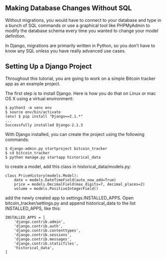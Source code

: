 ## Making Database Changes Without SQL

Without migrations, you would have to connect to your database and type in a bunch of SQL commands or use a graphical
tool like PHPMyAdmin to modify the database schema every time you wanted to change your model definition.

In Django, migrations are primarily written in Python, so you don’t have to know any SQL unless you have really advanced
use cases.

## Setting Up a Django Project

Throughout this tutorial, you are going to work on a simple Bitcoin tracker app as an example project.

The first step is to install Django. Here is how you do that on Linux or mac OS X using a virtual environment:

    $ python3 -m venv env
    $ source env/bin/activate
    (env) $ pip install "Django==2.1.*"
    ...
    Successfully installed Django-2.1.3

With Django installed, you can create the project using the following commands:

    $ django-admin.py startproject bitcoin_tracker
    $ cd bitcoin_tracker
    $ python manage.py startapp historical_data

to create a model, add this class in historical_data/models.py:

    class PriceHistory(models.Model):
        date = models.DateTimeField(auto_now_add=True)
        price = models.DecimalField(max_digits=7, decimal_places=2)
        volume = models.PositiveIntegerField()

add the newly created app to settings.INSTALLED_APPS. Open bitcoin_tracker/settings.py and append historical_data to the
list INSTALLED_APPS, like this:

    INSTALLED_APPS = [
        'django.contrib.admin',
        'django.contrib.auth',
        'django.contrib.contenttypes',
        'django.contrib.sessions',
        'django.contrib.messages',
        'django.contrib.staticfiles',
        'historical_data',
    ]


